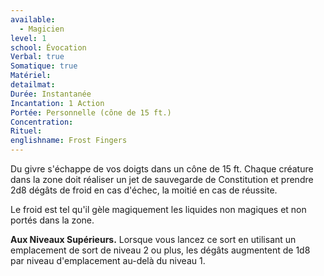 ```yaml
---
available:
  - Magicien
level: 1
school: Évocation
Verbal: true
Somatique: true
Matériel: 
detailmat: 
Durée: Instantanée
Incantation: 1 Action
Portée: Personnelle (cône de 15 ft.)
Concentration: 
Rituel: 
englishname: Frost Fingers
---
```

Du givre s'échappe de vos doigts dans un cône de 15 ft. Chaque créature dans la zone doit réaliser un jet de sauvegarde de Constitution et prendre 2d8 dégâts de froid en cas d'échec, la moitié en cas de réussite.

Le froid est tel qu'il gèle magiquement les liquides non magiques et non portés dans la zone.

**Aux Niveaux Supérieurs.** Lorsque vous lancez ce sort en utilisant un emplacement de sort de niveau 2 ou plus, les dégâts augmentent de 1d8 par niveau d'emplacement au-delà du niveau 1.

